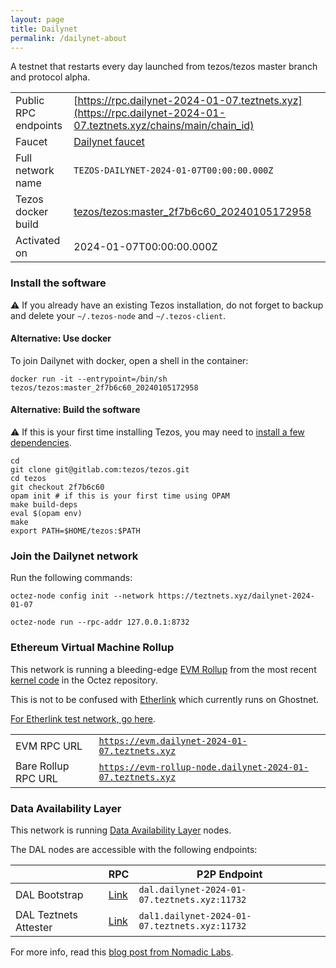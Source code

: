 ```yaml
---
layout: page
title: Dailynet
permalink: /dailynet-about
---
```


A testnet that restarts every day launched from tezos/tezos master branch and protocol alpha.

| | |
|-------|---------------------|
| Public RPC endpoints | [https://rpc.dailynet-2024-01-07.teztnets.xyz](https://rpc.dailynet-2024-01-07.teztnets.xyz/chains/main/chain_id)<br/> |
| Faucet | [Dailynet faucet](https://faucet.dailynet-2024-01-07.teztnets.xyz) |
| Full network name | `TEZOS-DAILYNET-2024-01-07T00:00:00.000Z` |
| Tezos docker build | [tezos/tezos:master_2f7b6c60_20240105172958](https://hub.docker.com/r/tezos/tezos/tags?page=1&ordering=last_updated&name=master_2f7b6c60_20240105172958) |
| Activated on | 2024-01-07T00:00:00.000Z |





### Install the software

⚠️  If you already have an existing Tezos installation, do not forget to backup and delete your `~/.tezos-node` and `~/.tezos-client`.



#### Alternative: Use docker

To join Dailynet with docker, open a shell in the container:

```
docker run -it --entrypoint=/bin/sh tezos/tezos:master_2f7b6c60_20240105172958
```

#### Alternative: Build the software

⚠️  If this is your first time installing Tezos, you may need to [install a few dependencies](https://tezos.gitlab.io/introduction/howtoget.html#setting-up-the-development-environment-from-scratch).

```
cd
git clone git@gitlab.com:tezos/tezos.git
cd tezos
git checkout 2f7b6c60
opam init # if this is your first time using OPAM
make build-deps
eval $(opam env)
make
export PATH=$HOME/tezos:$PATH
```

### Join the Dailynet network

Run the following commands:

```
octez-node config init --network https://teztnets.xyz/dailynet-2024-01-07

octez-node run --rpc-addr 127.0.0.1:8732
```


### Ethereum Virtual Machine Rollup

This network is running a bleeding-edge [EVM Rollup](https://docs.etherlink.com/welcome/what-is-etherlink) from the most recent [kernel code](https://gitlab.com/tezos/tezos/-/tree/master/etherlink) in the Octez repository.

This is not to be confused with [Etherlink](https://docs.etherlink.com/get-started/connect-your-wallet-to-etherlink) which currently runs on Ghostnet.

[For Etherlink test network, go here](https://docs.etherlink.com/get-started/connect-your-wallet-to-etherlink).

| | |
|-------|---------------------|
| EVM RPC URL | [`https://evm.dailynet-2024-01-07.teztnets.xyz`](https://evm.dailynet-2024-01-07.teztnets.xyz) |
| Bare Rollup RPC URL | [`https://evm-rollup-node.dailynet-2024-01-07.teztnets.xyz`](https://evm-rollup-node.dailynet-2024-01-07.teztnets.xyz/global/block/head) |




### Data Availability Layer

This network is running [Data Availability Layer](https://tezos.gitlab.io/shell/dal.html) nodes.


The DAL nodes are accessible with the following endpoints:

| | RPC | P2P Endpoint |
|------------|---------|--------------|
| DAL Bootstrap | [Link](https://dal-bootstrap-rpc.dailynet-2024-01-07.teztnets.xyz) | `dal.dailynet-2024-01-07.teztnets.xyz:11732` |
| DAL Teztnets Attester | [Link](https://dal-attester-rpc.dailynet-2024-01-07.teztnets.xyz) | `dal1.dailynet-2024-01-07.teztnets.xyz:11732` |


For more info, read this [blog post from Nomadic Labs](https://research-development.nomadic-labs.com/data-availability-layer-tezos.html).



